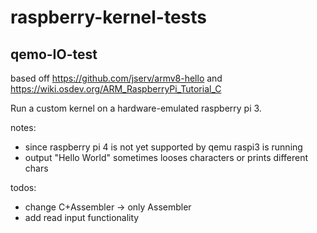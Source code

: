# raspberry-kernel-tests

## qemo-IO-test

based off https://github.com/jserv/armv8-hello and https://wiki.osdev.org/ARM_RaspberryPi_Tutorial_C

Run a custom kernel on a hardware-emulated raspberry pi 3.

notes:
- since raspberry pi 4 is not yet supported by qemu raspi3 is running
- output "Hello World" sometimes looses characters or prints different chars

todos:
- change C+Assembler -> only Assembler
- add read input functionality
